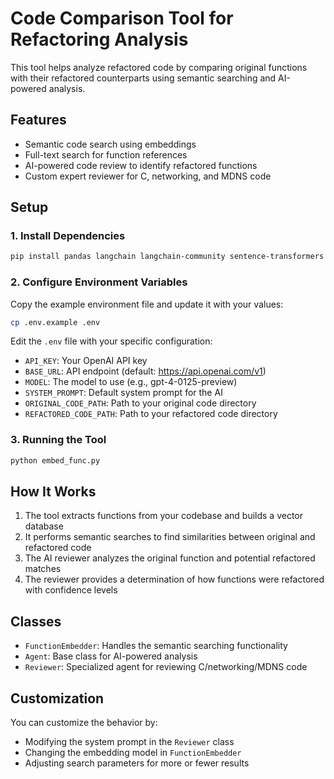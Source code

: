 # Code Comparison Tool for Refactoring Analysis

This tool helps analyze refactored code by comparing original functions with their refactored counterparts using semantic searching and AI-powered analysis.

## Features

- Semantic code search using embeddings
- Full-text search for function references
- AI-powered code review to identify refactored functions
- Custom expert reviewer for C, networking, and MDNS code

## Setup

### 1. Install Dependencies

```bash
pip install pandas langchain langchain-community sentence-transformers faiss-cpu openai python-dotenv tqdm
```

### 2. Configure Environment Variables

Copy the example environment file and update it with your values:

```bash
cp .env.example .env
```

Edit the `.env` file with your specific configuration:

- `API_KEY`: Your OpenAI API key
- `BASE_URL`: API endpoint (default: https://api.openai.com/v1)
- `MODEL`: The model to use (e.g., gpt-4-0125-preview)
- `SYSTEM_PROMPT`: Default system prompt for the AI
- `ORIGINAL_CODE_PATH`: Path to your original code directory
- `REFACTORED_CODE_PATH`: Path to your refactored code directory

### 3. Running the Tool

```bash
python embed_func.py
```

## How It Works

1. The tool extracts functions from your codebase and builds a vector database
2. It performs semantic searches to find similarities between original and refactored code
3. The AI reviewer analyzes the original function and potential refactored matches
4. The reviewer provides a determination of how functions were refactored with confidence levels

## Classes

- `FunctionEmbedder`: Handles the semantic searching functionality
- `Agent`: Base class for AI-powered analysis
- `Reviewer`: Specialized agent for reviewing C/networking/MDNS code

## Customization

You can customize the behavior by:
- Modifying the system prompt in the `Reviewer` class
- Changing the embedding model in `FunctionEmbedder`
- Adjusting search parameters for more or fewer results
